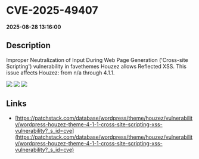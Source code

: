 # CVE-2025-49407

**2025-08-28 13:16:00**

## Description
Improper Neutralization of Input During Web Page Generation ('Cross-site Scripting') vulnerability in favethemes Houzez allows Reflected XSS. This issue affects Houzez: from n/a through 4.1.1.

![](https://img.shields.io/static/v1?label=Score&message=7.1&color=red)
![](https://img.shields.io/static/v1?label=Severity&message=HIGH&color=red)
![](https://img.shields.io/static/v1?label=CWE&message=XSS&color=green)

## Links
- [https://patchstack.com/database/wordpress/theme/houzez/vulnerability/wordpress-houzez-theme-4-1-1-cross-site-scripting-xss-vulnerability?_s_id=cve](https://patchstack.com/database/wordpress/theme/houzez/vulnerability/wordpress-houzez-theme-4-1-1-cross-site-scripting-xss-vulnerability?_s_id=cve)
